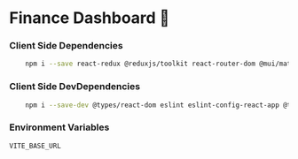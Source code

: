 # Finance Dashboard 🚀

### Client Side Dependencies

```bash
    npm i --save react-redux @reduxjs/toolkit react-router-dom @mui/material @emotion/react @emotion/styled @mui/icons-material @mui/x-data-grid
```

### Client Side DevDependencies

```bash
    npm i --save-dev @types/react-dom eslint eslint-config-react-app @types/node
```

### Environment Variables

`VITE_BASE_URL`
